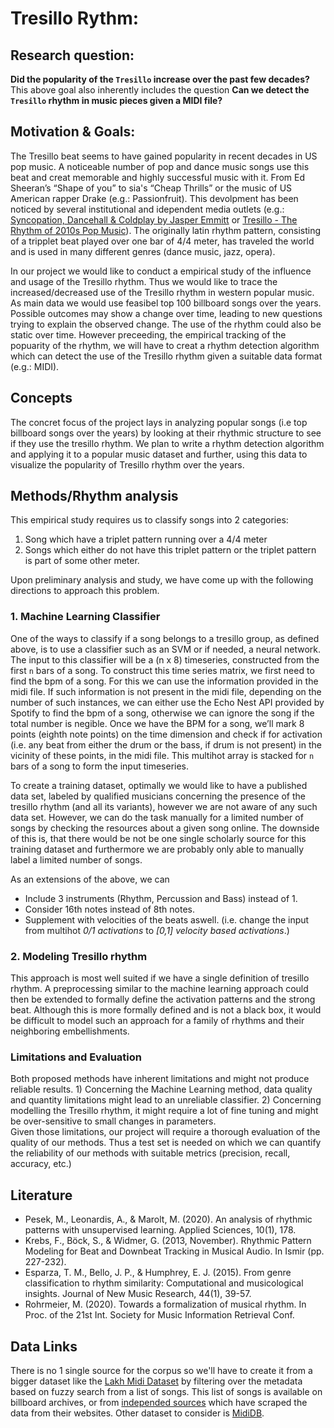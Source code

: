 





# Tresillo Rythm: 

## Research question: 

**Did the popularity of the `Tresillo` increase over the past few decades?**  
This above goal also inherently includes the question **Can we detect the `Tresillo` rhythm in music pieces given a MIDI file?**

## Motivation & Goals: 
The Tresillo beat seems to have gained popularity in recent decades in US pop music. A noticeable number of pop and dance music songs use this beat and creat memorable and highly successful music with it. From Ed Sheeran’s “Shape of you” to sia's “Cheap Thrills” or the music of US American rapper Drake (e.g.: Passionfruit). This devolpment has been noticed by several institutional and idependent media outlets (e.g.: [Syncopation, Dancehall & Coldplay by Jasper Emmitt](https://medium.com/@jasperemmitt/syncopation-dancehall-coldplay-ede27c6d01cf) or [Tresillo - The Rhythm of 2010s Pop Music](https://www.youtube.com/watch?v=DZ_yT_ukkKA)). The originally latin rhythm pattern, consisting of a tripplet beat played over one bar of 4/4 meter, has traveled the world and is used in many different genres (dance music, jazz, opera).

In our project we would like to conduct a empirical study of the influence and usage of the Tresillo rhythm. Thus we would like to trace the increased/decreased use of the Tresillo rhythm in western popular music. As main data we would use feasibel top 100 billboard songs over the years. Possible outcomes may show a change over time, leading to new questions trying to explain the observed change. The use of the rhythm could also be static over time.
However preceeding, the empirical tracking of the popuarity of the rhythm, we will have to creat a rhythm detection algorithm which can detect the use of the  Tresillo rhythm given a suitable data format (e.g.: MIDI).



## Concepts 

The concret focus of the project lays in analyzing popular songs (i.e top billboard songs over the years) by looking at their rhythmic structure to see if they use the tresillo rhythm. We plan to write a rhythm detection algorithm and applying it to a popular music dataset and further, using this data to visualize the popularity of Tresillo rhythm over the years. 


## Methods/Rhythm analysis

This empirical study requires us to classify songs into 2 categories: 
1) Song which have a triplet pattern running over a 4/4 meter 
2) Songs which either do not have this triplet pattern or the triplet pattern is part of some other meter.

Upon preliminary analysis and study, we have come up with the following directions to approach this problem. 
### 1. Machine Learning Classifier
One of the ways to classify if a song belongs to a tresillo group, as defined above, is to use a classifier such as an SVM or if needed, a neural network. The input to this classifier will be a (n x 8) timeseries, constructed from the first `n` bars of a song. To construct this time series matrix, we first need to find the bpm of a song. For this we can use the information provided in the midi file. If such information is not present in the midi file, depending on the number of such instances, we can either use the Echo Nest API provided by Spotify to find the bpm of a song, otherwise we can ignore the song if the total number is negible.
Once we have the BPM for a song, we’ll mark 8 points (eighth note points) on the time dimension and check if for activation (i.e. any beat from either the drum or the bass, if drum is not present) in the vicinity of these points, in the midi file. This multihot array is stacked for `n` bars of a song to form the input timeseries.

To create a training dataset, optimally we would like to have a published data set, labeled by qualified musicians concerning the presence of the tresillo rhythm (and all its variants), however we are not aware of any such data set. However, we can do the task manually for a limited number of songs by checking the resources about a given song online. The downside of this is, that there would be not be one single scholarly source for this training dataset and furthermore we are probably only able to manually label a limited number of songs.  

As an extensions of the above, we can 
- Include 3 instruments (Rhythm, Percussion and Bass) instead of 1.
- Consider 16th notes instead of 8th notes.
- Supplement with velocities of the beats aswell. (i.e. change the input from multihot _0/1 activations_ to _[0,1] velocity based activations_.)

### 2. Modeling Tresillo rhythm
This approach is most well suited if we have a single definition of tresillo rhythm. A preprocessing similar to the machine learning approach could then be extended to formally define the activation patterns and the strong beat. Although this is more formally defined and is not a black box, it would be difficult to model such an approach for a family of rhythms and their neighboring embellishments. 

### Limitations and Evaluation
Both proposed methods have inherent limitations and might not produce reliable results. 1) Concerning the Machine Learning method, data quality and quantity limitations might lead to an unreliable classifier. 2) Concerning modelling the Tresillo rhythm, it might require a lot of fine tuning and might be over-sensitive to small changes in parameters.  
Given those limitations, our project will require a thorough evaluation of the quality of our methods. Thus a test set is needed on which we can quantify the reliability of our methods with suitable metrics (precision, recall, accuracy, etc.)  

## Literature 
- Pesek, M., Leonardis, A., & Marolt, M. (2020). An analysis of rhythmic patterns with unsupervised learning. Applied Sciences, 10(1), 178.
- Krebs, F., Böck, S., & Widmer, G. (2013, November). Rhythmic Pattern Modeling for Beat and Downbeat Tracking in Musical Audio. In Ismir (pp. 227-232).
- Esparza, T. M., Bello, J. P., & Humphrey, E. J. (2015). From genre classification to rhythm similarity: Computational and musicological insights. Journal of New Music Research, 44(1), 39-57.
- Rohrmeier, M. (2020). Towards a formalization of musical rhythm. In Proc. of the 21st Int. Society for Music Information Retrieval Conf.

## Data Links
There is no 1 single source for the corpus so we'll have to create it from a bigger dataset like the [Lakh Midi Dataset](https://colinraffel.com/projects/lmd/ "The Lakh MIDI Dataset v0.1") by filtering over the metadata based on fuzzy search from a list of songs. This list of songs is available on billboard archives, or from [independed sources](https://data.world/kcmillersean/billboard-hot-100-1958-2017 "Billboard Hot weekly charts - Data.world") which have scraped the data from their websites.
Other dataset to consider is [MidiDB](https://www.mididb.com/genres/).
